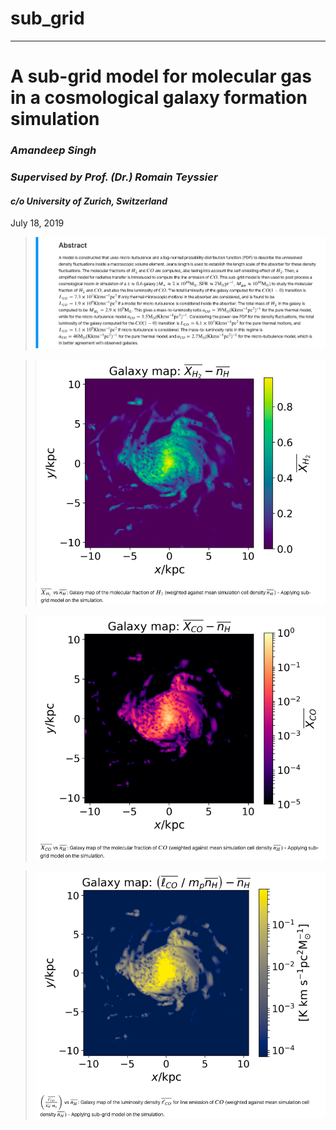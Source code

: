 # sub_grid
___

# A sub-grid model for molecular gas in a cosmological galaxy formation simulation

### *Amandeep Singh*

### *Supervised by Prof. (Dr.) Romain Teyssier*

#### *c/o University of Zurich, Switzerland*

July 18, 2019

> ![img](Abstract_ss.png)

> ![img](XH2_ss.png)

> ![img](XCO_ss.png)

> ![img](lCO_ss.png)
